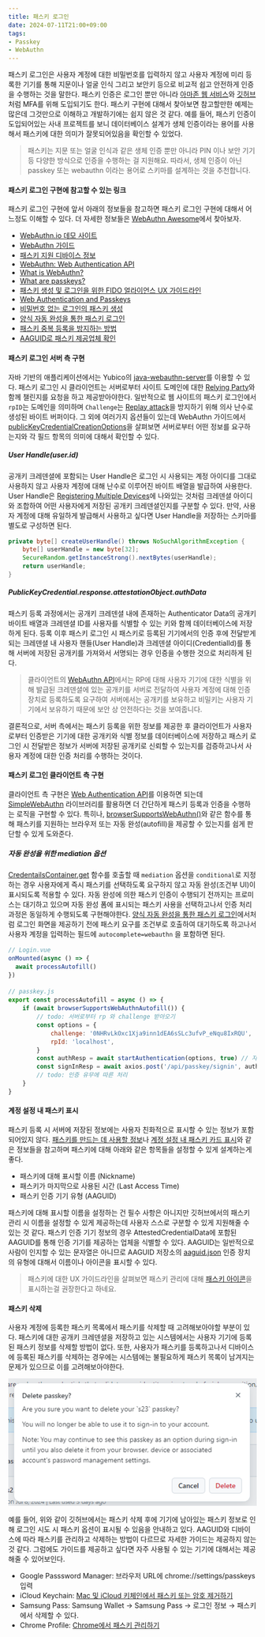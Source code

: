 ```yaml
---
title: 패스키 로그인
date: 2024-07-11T21:00+09:00
tags:
- Passkey
- WebAuthn
---
```


패스키 로그인은 사용자 계정에 대한 비밀번호를 입력하지 않고 사용자 계정에 미리 등록한 기기를 통해 지문이나 얼굴 인식 그리고 보안키 등으로 비교적 쉽고 안전하게 인증을 수행하는 것을 말한다. 패스키 인증은 로그인 뿐만 아니라 [아마존 웹 서비스](https://aws.amazon.com/ko/about-aws/whats-new/2024/06/aws-identity-access-management-passkey-authentication-factor/?nc1=h_ls)와 [깃허브](https://docs.github.com/ko/authentication/authenticating-with-a-passkey/signing-in-with-a-passkey)처럼 MFA를 위해 도입되기도 한다. 패스키 구현에 대해서 찾아보면 참고할만한 예제는 많은데 그것만으로 이해하고 개발하기에는 쉽지 않은 것 같다. 예를 들어, 패스키 인증이 도입되어있는 사내 프로젝트를 보니 데이터베이스 설계가 생체 인증이라는 용어를 사용해서 패스키에 대한 의미가 잘못되어있음을 확인할 수 있었다.

> 패스키는 지문 또는 얼굴 인식과 같은 생체 인증 뿐만 아니라 PIN 이나 보안 기기 등 다양한 방식으로 인증을 수행하는 걸 지원해요. 
> 따라서, 생체 인증이 아닌 passkey 또는 webauthn 이라는 용어로 스키마를 설계하는 것을 추천합니다.

#### 패스키 로그인 구현에 참고할 수 있는 링크

패스키 로그인 구현에 앞서 아래의 정보들을 참고하면 패스키 로그인 구현에 대해서 어느정도 이해할 수 있다. 
더 자세한 정보들은 [WebAuthn Awesome](https://github.com/yackermann/awesome-webauthn)에서 찾아보자.

- [WebAuthn.io 데모 사이트](https://webauthn.io/)
- [WebAuthn 가이드](https://webauthn.guide/)
- [패스키 지원 디바이스 정보](https://www.passkeys.io/compatible-devices)
- [WebAuthn: Web Authentication API](https://developer.mozilla.org/en-US/docs/Web/API/Web_Authentication_API)
- [What is WebAuthn?](https://webauthn.wtf/)
- [What are passkeys?](https://passkeys.dev/docs/intro/what-are-passkeys/)
- [패스키 생성 및 로그인을 위한 FIDO 얼라이언스 UX 가이드라인](https://fidoalliance.org/ux-guidelines-for-passkey-creation-and-sign-ins/?lang=ko)
- [Web Authentication and Passkeys](https://webauthn.me/passkeys)
- [비밀번호 없는 로그인의 패스키 생성](https://web.dev/articles/passkey-registration?hl=ko)
- [양식 자동 완성을 통한 패스키 로그인](https://web.dev/articles/passkey-form-autofill?hl=ko)
- [패스키 중복 등록을 방지하는 방법](https://web.dev/articles/webauthn-exclude-credentials)
- [AAGUID로 패스키 제공업체 확인](https://web.dev/articles/webauthn-aaguid?hl=ko)

#### 패스키 로그인 서버 측 구현

자바 기반의 애플리케이션에서는 Yubico의 [java-webauthn-server](https://developers.yubico.com/java-webauthn-server/)를 이용할 수 있다. 패스키 로그인 시 클라이언트는 서버로부터 사이트 도메인에 대한 [Relying Party](https://webauthn.wtf/how-it-works/relying-party)와 함께 챌린지를 요청을 하고 제공받아야한다. 일반적으로 웹 사이트의 패스키 로그인에서 `rpID`는 도메인을 의미하며 `Challenge`는 [Replay attack](https://developer.mozilla.org/en-US/docs/Glossary/Replay_attack)을 방지하기 위해 의사 난수로 생성된 바이트 버퍼이다. 그 외에 여러가지 옵션들이 있는데 WebAuthn 가이드에서 [publicKeyCredentialCreationOptions](https://webauthn.guide/#registration)을 살펴보면 서버로부터 어떤 정보를 요구하는지와 각 필드 항목의 의미에 대해서 확인할 수 있다.

##### User Handle(user\.id)

공개키 크레덴셜에 포함되는 User Handle은 로그인 시 사용되는 계정 아이디를 그대로 사용하지 않고 사용자 계정에 대해 난수로 이루어진 바이트 배열을 발급하여 사용한다. User Handle은 [Registering Multiple Devices](https://developers.yubico.com/WebAuthn/WebAuthn_Developer_Guide/Registering_Multiple_Devices.html)에 나와있는 것처럼 크레덴셜 아이디와 조합하여 어떤 사용자에게 저장된 공개키 크레덴셜인지를 구분할 수 있다. 만약, 사용자 계정에 대해 유일하게 발급해서 사용하고 싶다면 User Handle을 저장하는 스키마를 별도로 구성하면 된다.

```java
private byte[] createUserHandle() throws NoSuchAlgorithmException {
    byte[] userHandle = new byte[32];
    SecureRandom.getInstanceStrong().nextBytes(userHandle);
    return userHandle;
}
```

##### PublicKeyCredential.response.attestationObject.authData

패스키 등록 과정에서는 공개키 크레덴셜 내에 존재하는 Authenticator Data의 공개키 바이트 배열과 크레덴셜 ID를 사용자를 식별할 수 있는 키와 함께 데이터베이스에 저장하게 된다. 등록 이후 패스키 로그인 시 패스키로 등록된 기기에서의 인증 후에 전달받게 되는 크레덴셜 내 사용자 핸들(User Handle)과 크레덴셜 아이디(CredentialId)를 통해 서버에 저장된 공개키를 가져와서 서명되는 경우 인증을 수행한 것으로 처리하게 된다.

> 클라이언트의 [WebAuthn API](https://developer.mozilla.org/en-US/docs/Web/API/Web_Authentication_API)에서는 RP에 대해 사용자 기기에 대한 식별을 위해 발급된 크레덴셜에 있는 공개키를 서버로 전달하여 사용자 계정에 대해 인증 장치로 등록하도록 요구하여 서버에서는 공개키를 보유하고 비밀키는 사용자 기기에서 보유하기 때문에 보안 상 안전하다는 것을 보여줍니다.

결론적으로, 서버 측에서는 패스키 등록을 위한 정보를 제공한 후 클라이언트가 사용자로부터 인증받은 기기에 대한 공개키와 식별 정보를 데이터베이스에 저장하고 패스키 로그인 시 전달받은 정보가 서버에 저장된 공개키로 신뢰할 수 있는지를 검증하고나서 사용자 계정에 대한 인증 처리를 수행하는 것이다.

#### 패스키 로그인 클라이언트 측 구현

클라이언트 측 구현은 [Web Authentication API](https://developer.mozilla.org/en-US/docs/Web/API/Web_Authentication_API#webauthn_concepts_and_usage)를 이용하면 되는데 [SimpleWebAuthn](https://simplewebauthn.dev/) 라이브러리를 활용하면 더 간단하게 패스키 등록과 인증을 수행하는 로직을 구현할 수 있다. 특히나, [browserSupportsWebAuthn()](https://simplewebauthn.dev/docs/packages/browser#browsersupportswebauthn)와 같은 함수를 통해 패스키를 지원하는 브라우저 또는 자동 완성(autofill)을 제공할 수 있는지를 쉽게 판단할 수 있게 도와준다.

##### 자동 완성을 위한 mediation 옵션

[CredentailsContainer.get](https://developer.mozilla.org/en-US/docs/Web/API/CredentialsContainer/get) 함수를 호출할 때 `mediation` 옵션을 `conditional`로 지정하는 경우 사용자에게 즉시 패스키를 선택하도록 요구하지 않고 자동 완성(조건부 UI)이 표시되도록 적용할 수 있다. 자동 완성에 의한 패스키 인증이 수행되기 전까지는 프로미스는 대기하고 있으며 자동 완성 폼에 표시되는 패스키 사용을 선택하고나서 인증 처리 과정은 동일하게 수행되도록 구현해야한다. [양식 자동 완성을 통한 패스키 로그인](https://web.dev/articles/passkey-form-autofill?hl=ko)에서처럼 로그인 화면을 제공하기 전에 패스키 요구를 조건부로 호출하여 대기하도록 하고나서 사용자 계정을 입력하는 필드에 `autocomplete=webauthn` 을 포함하면 된다.

```js
// Login.vue
onMounted(async () => {
  await processAutofill()
})

// passkey.js
export const processAutofill = async () => {
    if (await browserSupportsWebAuthnAutofill()) {
        // todo: 서버로부터 rp 와 challenge 받아오기
        const options = {
            challenge: '0NHRvLkOxc1Xja9inn1dEA6sSLc3ufvP_eNqu8IxRQU',
            rpId: 'localhost',
        }
        const authResp = await startAuthentication(options, true) // 자동 완성으로 패스키를 선택할때까지 대기
        const signInResp = await axios.post('/api/passkey/signin', authResp) // 서버로부터 패스키 검증 및 인증 정보 획득
        // todo: 인증 유무에 따른 처리
    }
}
```

#### 계정 설정 내 패스키 표시

패스키 등록 시 서버에 저장된 정보에는 사용자 친화적으로 표시할 수 있는 정보가 포함되어있지 않다. [패스키를 만드는 데 사용할 정보](https://developers.google.com/identity/passkeys/ux/communicating-passkeys?hl=ko#what_information_to_use_to_create_a_passkey)나 [계정 설정 내 패스키 카드 표시](https://developers.google.com/identity/passkeys/ux/user-interface-design?hl=ko)와 같은 정보들을 참고하며 패스키에 대해 아래와 같은 항목들을 설정할 수 있게 설계하는게 좋다.

- 패스키에 대해 표시할 이름 (Nickname)
- 패스키가 마지막으로 사용된 시간 (Last Access Time)
- 패스키 인증 기기 유형 (AAGUID)

패스키에 대해 표시할 이름을 설정하는 건 필수 사항은 아니지만 깃허브에서의 패스키 관리 시 이름을 설정할 수 있게 제공하는데 사용자 스스로 구분할 수 있게 지원해줄 수 있는 것 같다. 패스키 인증 기기 정보의 경우 AttestedCredentialData에 포함된 AAGUID를 통해 인증 기기를 제공하는 업체을 식별할 수 있다. AAGUID는 일반적으로 사람이 인지할 수 있는 문자열은 아니므로 AAGUID 저장소의 [aaguid.json](https://github.com/passkeydeveloper/passkey-authenticator-aaguids/blob/main/aaguid.json) 인증 장치의 유형에 대해서 이름이나 아이콘을 표시할 수 있다.

> 패스키에 대한 UX 가이드라인을 살펴보면 패스키 관리에 대해 [패스키 아이콘](https://fonts.google.com/icons?icon.query=passkey)을 표시하는걸 권장한다고 하네요.

#### 패스키 삭제

사용자 계정에 등록한 패스키 목록에서 패스키를 삭제할 때 고려해보아야할 부분이 있다. 패스키에 대한 공개키 크레덴셜을 저장하고 있는 시스템에서는 사용자 기기에 등록된 패스키 정보를 삭제할 방법이 없다. 또한, 사용자가 패스키를 등록하고나서 디바이스에 등록된 패스키를 삭제하는 경우에는 시스템에는 불필요하게 패스키 목록이 남겨지는 문제가 있으므로 이를 고려해보아야한다. 

![](/images/posts/passkey-login/01.png)

예를 들어, 위와 같이 깃허브에서는 패스키 삭제 후에 기기에 남아있는 패스키 정보로 인해 로그인 시도 시 패스키 옵션이 표시될 수 있음을 안내하고 있다. AAGUID와 디바이스에 따라 패스키를 관리하고 삭제하는 방법이 다르므로 자세한 가이드는 제공하지 않는 것 같다. 그럼에도 가이드를 제공하고 싶다면 자주 사용될 수 있는 기기에 대해서는 제공해줄 수 있어보인다.

- Google Passsword Manager: 브라우저 URL에 chrome://settings/passkeys 입력
- iCloud Keychain: [Mac 및 iCloud 키체인에서 패스키 또는 암호 제거하기](https://support.apple.com/ko-kr/guide/mac-help/mchl77e2cb66/mac)
- Samsung Pass: Samsung Wallet → Samsung Pass → 로그인 정보 → 패스키 에서 삭제할 수 있다.
- Chrome Profile: [Chrome에서 패스키 관리하기](https://support.google.com/chrome/answer/13168025?hl=ko)

